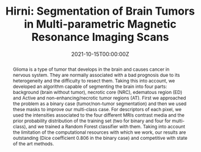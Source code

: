 ---
title: 'Hirni: Segmentation of Brain Tumors in Multi-parametric Magnetic Resonance Imaging Scans'

# Authors
# If you created a profile for a user (e.g. the default `admin` user), write the username (folder name) here
# and it will be replaced with their full name and linked to their profile.
authors:
  - admin
  - Danniel Moreno
  - Daniela Ruiz
  - Nicolas Aparicio

# Author notes (optional)
author_notes: []

date: '2021-10-15T00:00:00Z'
doi: 'https://doi.org/10.1109/CI-IBBI54220.2021.9626115'

# Schedule page publish date (NOT publication's date).
publishDate: '2021-10-15T00:00:00Z'

# Publication type.
# Accepts a single type but formatted as a YAML list (for Hugo requirements).
# Enter a publication type from the CSL standard.
publication_types: ['paper-conference']

# Publication name and optional abbreviated publication name.
publication: In *2021 IEEE 2nd International Congress of Biomedical Engineering and Bioengineering  <font color="#FFA07A">[Oral]</font>*
publication_short: In *CI-IB&BI*

abstract: "Glioma is a type of tumor that develops in the brain and causes cancer in nervous system. They are normally associated with a bad prognosis due to its heterogeneity and the difficulty to resect them. Taking this into account, we developed an algorithm capable of segmenting the brain into four parts: background (brain without tumor), necrotic core (NRC), edematous region (ED) and Active and non-enhancing/necrotic tumor regions (AT). First we approached the problem as a binary case (tumor/non-tumor segmentation) and then we used these masks to improve our multi-class case. For descriptors of each pixel, we used the intensities associated to the four different MRIs contrast media and the prior probability distribution of the training set (two for binary and four for multi-class), and we trained a Random Forest classifier with them. Taking into account the limitation of the computational resources with which we work, our results are outstanding (Dice coefficient 0.806 in the binary case) and competitive with state of the art methods."

# Summary. An optional shortened abstract.
summary: <strong> <font color="aqua" size="+1">International Congress of Biomedical Engineering and Bioengineering</font> <font color="orange" size="+1">[Oral]</font></strong> <br />Random forests for 3D semantic segmentation of brain tumors in multi-parametric MRIs.

tags: []

# Display this page in the Featured widget?
featured: false

# Custom links (uncomment lines below)
# links:
# - name: Custom Link
#   url: http://example.org

url_pdf: 'https://drive.google.com/file/d/1_txMQSDEaY6Pn1u6Q2XQPO5if008Pgdz/view?usp=sharing'
url_code: ''
url_dataset: ''
url_poster: ''
url_project: ''
url_slides: ''
url_source: ''
url_video: ''

# Featured image
# To use, add an image named `featured.jpg/png` to your page's folder.
image:
  caption: ''
  focal_point: ''
  preview_only: false

# Associated Projects (optional).
#   Associate this publication with one or more of your projects.
#   Simply enter your project's folder or file name without extension.
#   E.g. `internal-project` references `content/project/internal-project/index.md`.
#   Otherwise, set `projects: []`.
projects: []

# Slides (optional).
#   Associate this publication with Markdown slides.
#   Simply enter your slide deck's filename without extension.
#   E.g. `slides: "example"` references `content/slides/example/index.md`.
#   Otherwise, set `slides: ""`.
slides: ""
---